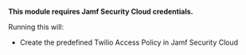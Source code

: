 **This module requires Jamf Security Cloud credentials.**

Running this will: 

- Create the predefined Twilio Access Policy in Jamf Security Cloud